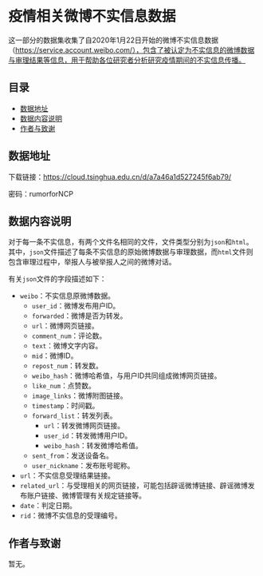 # 疫情相关微博不实信息数据

这一部分的数据集收集了自2020年1月22日开始的微博不实信息数据（https://service.account.weibo.com/），包含了被认定为不实信息的微博数据与审理结果等信息，用于帮助各位研究者分析研究疫情期间的不实信息传播。

## 目录

- [数据地址](#数据地址)
- [数据内容说明](#数据内容说明)
- [作者与致谢](#作者与致谢)

## 数据地址

下载链接：https://cloud.tsinghua.edu.cn/d/a7a46a1d527245f6ab79/

密码：rumorforNCP

## 数据内容说明

对于每一条不实信息，有两个文件名相同的文件，文件类型分别为`json`和`html`。其中，`json`文件描述了每条不实信息的原始微博数据与审理数据，而`html`文件则包含审理过程中，举报人与被举报人之间的微博对话。

有关`json`文件的字段描述如下：

* `weibo`：不实信息原微博数据。
  * `user_id`：微博发布用户ID。
  * `forwarded`：微博是否为转发。
  * `url`：微博网页链接。
  * `comment_num`：评论数。
  * `text`：微博文字内容。
  * `mid`：微博ID。
  * `repost_num`：转发数。
  * `weibo_hash`：微博哈希值，与用户ID共同组成微博网页链接。
  * `like_num`：点赞数。
  * `image_links`：微博附图链接。
  * `timestamp`：时间戳。
  * `forward_list`：转发列表。
    * `url`：转发微博网页链接。
    * `user_id`：转发微博用户ID。
    * `weibo_hash`：转发微博哈希值。
  * `sent_from`：发送设备名。
  * `user_nickname`：发布账号昵称。
* `url`：不实信息受理结果链接。
* `related_url`：与受理相关的网页链接，可能包括辟谣微博链接、辟谣微博发布账户链接、微博管理有关规定链接等。
* `date`：判定日期。
* `rid`：微博不实信息的受理编号。

## 作者与致谢

暂无。

